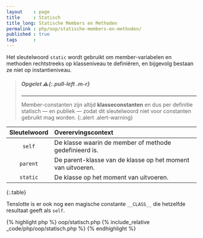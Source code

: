 ```yaml
---
layout    : page
title     : Statisch
title_long: Statische Members en Methoden
permalink : php/oop/statische-members-en-methoden/
published : true
tags      :
---
```


Het sleutelwoord `static` wordt gebruikt om member-variabelen en methoden rechtstreeks op klasseniveau te definiëren, en bijgevolg bestaan ze niet op instantieniveau.

> ##### **Opgelet** *:warning:*{:.pull-left .m-r}
> ---
> Member-constanten zijn altijd **klasseconstanten** en dus per definitie statisch — en publiek — zodat dit sleutelwoord niet voor constanten gebruikt mag worden.
{:.alert .alert-warning}

| Sleutelwoord | Overervingscontext                                          |
|:------------:|:------------------------------------------------------------|
| `self`       | De klasse waarin de member of methode gedefinieerd is.      |
| `parent`     | De parent-klasse van de klasse op het moment van uitvoeren. |
| `static`     | De klasse op het moment van uitvoeren.                      |
{:.table}

Tenslotte is er ook nog een magische constante `__CLASS__` die hetzelfde resultaat geeft als `self`.

{% highlight php %}
oop/statisch.php
{% include_relative _code/php/oop/statisch.php %}
{% endhighlight %}
